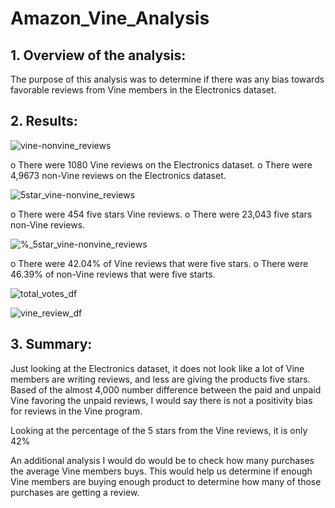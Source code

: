 # Amazon_Vine_Analysis

## 1.	Overview of the analysis: 
The purpose of this analysis was to determine if there was any bias towards favorable reviews from Vine members in the Electronics dataset.
## 2.	Results: 

![vine-nonvine_reviews](https://user-images.githubusercontent.com/92958939/162672772-18f158d1-baec-4ac8-bd62-db3dae5a2025.png)

o	There were 1080 Vine reviews on the Electronics dataset.
o	There were 4,9673 non-Vine reviews on the Electronics dataset.


![5star_vine-nonvine_reviews](https://user-images.githubusercontent.com/92958939/162672811-578ca968-f232-40a3-8b4c-3151f96c6f11.png)

o	There were 454 five stars Vine reviews.
o	There were 23,043 five stars non-Vine reviews.


![%_5star_vine-nonvine_reviews](https://user-images.githubusercontent.com/92958939/162672849-048bd388-2026-4629-a097-d80c1f93c13a.png)

o	There were 42.04% of Vine reviews that were five stars.
o	There were 46.39% of non-Vine reviews that were five starts.

![total_votes_df](https://user-images.githubusercontent.com/92958939/162672988-81f12486-f957-4560-93f9-882575e2b547.png)

![vine_review_df](https://user-images.githubusercontent.com/92958939/162672999-d661cd44-3380-403d-9cc4-a2ca8a09a97e.png)

## 3.	Summary: 
Just looking at the Electronics dataset, it does not look like a lot of Vine members are writing reviews, and less are giving the products five stars. 
Based of the almost 4,000 number difference between the paid and unpaid Vine favoring the unpaid reviews, I would say there is not a positivity bias for reviews in the Vine program. 

Looking at the percentage of the 5 stars from the Vine reviews, it is only 42%

An additional analysis I would do would be to check how many purchases the average Vine members buys. This would help us determine if enough Vine members are buying enough product to determine how many of those purchases are getting a review.
